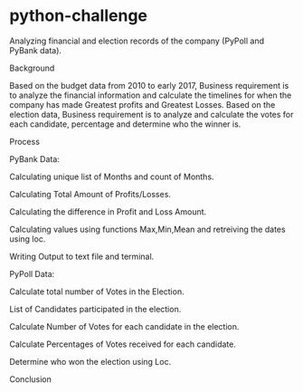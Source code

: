 # python-challenge

Analyzing financial and election records of the company (PyPoll and PyBank data).

Background

Based on the budget data from 2010 to early 2017, Business requirement is to analyze the financial information and calculate the timelines for when the company has made Greatest profits and Greatest Losses. Based on the election data, Business requirement is to analyze and calculate the votes for each candidate, percentage and determine who the winner is.

Process

PyBank Data: 

Calculating unique list of Months and count of Months.

Calculating Total Amount of Profits/Losses.

Calculating the difference in Profit and Loss Amount.

Calculating values using functions Max,Min,Mean and retreiving the dates using loc.

Writing Output to text file and terminal.

PyPoll Data:

Calculate total number of Votes in the Election.

List of Candidates participated in the election.

Calculate Number of Votes for each candidate in the election.

Calculate Percentages of Votes received for each candidate.

Determine who won the election using Loc.

Conclusion  
